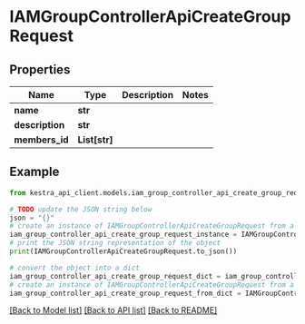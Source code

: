 # IAMGroupControllerApiCreateGroupRequest


## Properties

Name | Type | Description | Notes
------------ | ------------- | ------------- | -------------
**name** | **str** |  | 
**description** | **str** |  | 
**members_id** | **List[str]** |  | 

## Example

```python
from kestra_api_client.models.iam_group_controller_api_create_group_request import IAMGroupControllerApiCreateGroupRequest

# TODO update the JSON string below
json = "{}"
# create an instance of IAMGroupControllerApiCreateGroupRequest from a JSON string
iam_group_controller_api_create_group_request_instance = IAMGroupControllerApiCreateGroupRequest.from_json(json)
# print the JSON string representation of the object
print(IAMGroupControllerApiCreateGroupRequest.to_json())

# convert the object into a dict
iam_group_controller_api_create_group_request_dict = iam_group_controller_api_create_group_request_instance.to_dict()
# create an instance of IAMGroupControllerApiCreateGroupRequest from a dict
iam_group_controller_api_create_group_request_from_dict = IAMGroupControllerApiCreateGroupRequest.from_dict(iam_group_controller_api_create_group_request_dict)
```
[[Back to Model list]](../README.md#documentation-for-models) [[Back to API list]](../README.md#documentation-for-api-endpoints) [[Back to README]](../README.md)


